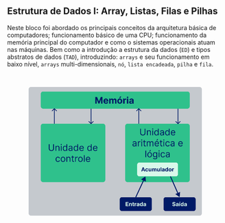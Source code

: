 ## Estrutura de Dados I: Array, Listas, Filas e Pilhas

Neste bloco foi abordado os principais conceitos da arquitetura básica de computadores; funcionamento básico de uma CPU; funcionamento da memória principal do computador e como o sistemas operacionais atuam nas máquinas. Bem como a introdução a estrutura da dados (`ED`) e tipos abstratos de dados (`TAD`), introduzindo: `arrays` e seu funcionamento em baixo nível, `arrays` multi-dimensionais, `nó`, `lista encadeada`, `pilha` e `fila`.

<br/>

<p align="center">
  <img src="./modelo-de-von-neumann.png" alt="Modelo de Von Neumann" width="80%" />
</p>
